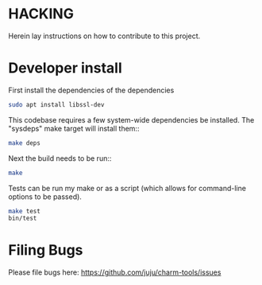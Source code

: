 # HACKING

Herein lay instructions on how to contribute to this project.


# Developer install

First install the dependencies of the dependencies

```bash
sudo apt install libssl-dev
```

This codebase requires a few system-wide dependencies be installed.  The
"sysdeps" make target will install them::

```bash
make deps
```

Next the build needs to be run::

```bash
make
```

Tests can be run my make or as a script (which allows for command-line options
to be passed).

```bash
make test
bin/test
```

# Filing Bugs

Please file bugs here: https://github.com/juju/charm-tools/issues
